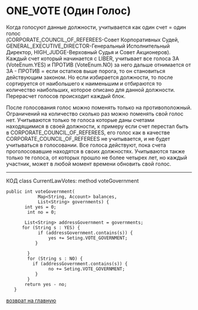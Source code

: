 # ONE_VOTE (Один Голос)

Когда голосуют данные должности, учитывается как один счет = один голос  
(CORPORATE_COUNCIL_OF_REFEREES-Совет Корпоративных Судей, 
 GENERAL_EXECUTIVE_DIRECTOR-Генеральный Исполнительный Директор,
HIGH_JUDGE-Верховный Судья и Совет Акционеров). 
Каждый счет который начинается с LIBER, учитывает все голоса ЗА (VoteEnum.YES) и ПРОТИВ (VoteEnum.NO) за него 
дальше отнимается от ЗА - ПРОТИВ = если остатков выше порога, то он становиться действующим законом. Но если избирается должности, 
то после сортируется от наибольшего к наименьшим и отбираются то количество наибольших, которое описано для данной должности. 
Перерасчет голосов происходит каждый блок. 

После голосования голос можно поменять только на противоположный. 
Ограничений на количество сколько раз можно поменять свой голос нет. Учитываются только те голоса которые даны счетами 
находящимися в своей должности, к примеру если счет перестал быть в CORPORATE_COUNCIL_OF_REFEREES, его голос как в качестве
CORPORATE_COUNCIL_OF_REFEREES не учитывается, и не будет учитываться в голосовании. Все голоса действуют, пока счета 
проголосовавшие находятся в своих должностях. Учитываются также только те голоса, от которых прошло не более 
четырех лет, но каждый участник, может в любой момент времени обновить свой голос. 

______

КОД class CurrentLawVotes: method voteGovernment

````
public int voteGovernment(
            Map<String, Account> balances,
            List<String> governments) {
       int yes = 0;
        int no = 0;

       List<String> addressGovernment = governments;
      for (String s : YES) {
            if (addressGovernment.contains(s)) {
                yes += Seting.VOTE_GOVERNMENT;
           }

        }
        for (String s : NO) {
          if (addressGovernment.contains(s)) {
                no += Seting.VOTE_GOVERNMENT;
           }
        }
       return yes - no;
   } 

````

[возврат на главную](../documentation/documentationRus.md)